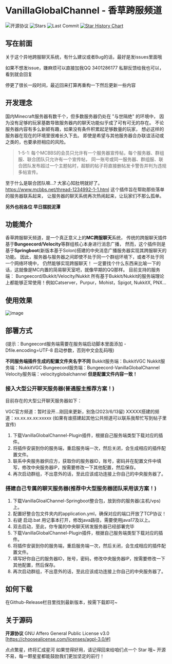 # VanillaGlobalChannel - 香草跨服频道

![开源协议](https://img.shields.io/github/license/Vanilla-Non-Benefit-Community/VanillaGlobalChannel?style=for-the-badge)
![Stars](https://img.shields.io/github/stars/Vanilla-Non-Benefit-Community/VanillaGlobalChannel?style=for-the-badge)
![Last Commit](https://img.shields.io/github/last-commit/Vanilla-Non-Benefit-Community/VanillaGlobalChannel?style=for-the-badge)
[![Star History Chart](https://api.star-history.com/svg?repos=Vanilla-Non-Benefit-Community/VanillaGlobalChannel&type=Date)](https://star-history.com/#Vanilla-Non-Benefit-Community/VanillaGlobalChannel&Date)

## 写在前面

关于这个异地跨服聊天系统，有什么建议或者Bug的话，最好是发issues里面哦

如果不想发issue，嫌麻烦可以直接加我QQ 3401286177 私聊反馈给我也可以，看到就会回复

停更了很长一段时间，最近回来打算再重构一下然后更新一些内容

## 开发理念

国内Minecraft服务器有数千个，但多数服务器仍处在 "与世隔绝" 的环境中，
因为没有足够的玩家基数导致服务器内的聊天功能似乎成了可有可无的存在。
不论服务器内容有多么新颖有趣，如果没有条件积累起足够数量的玩家，
想必这样的服务器在现在的环境里很难长久下去。
即使是希望与其他服务器合办联谊活动或之类的，也要承担相应的风险。

> 1-5-1: 每个MCBBS的会员只允许有一个服务器宣传帖，每个服务器、群组服、联合团队只允许有一个宣传帖，
> 同一账号或同一服务器、群组服、联合团队发布超过一个主题帖时，超额的帖子将直接删帖发卡警告并判为违规多帖宣传。

至于什么是联合团队嘛...? 大家心知肚明就好了。
https://www.mcbbs.net/thread-1234992-1-1.html
这个插件旨在帮助那些落单的服务器联系起来，
让服务器的聊天系统再次热闹起来，让玩家们不那么孤单。

**另外也祝各位 早日摆脱泥潭**

## 功能简介

香草跨服聊天频道，是一个真正意义上的**MC跨服聊天**系统，
传统的跨服聊天插件基于**Bungeecord/Velocity**等群组核心本身进行消息广播，
然而，这个插件则是基于**Springboot**(新版本基于Solon)搭建的中央消息广播服务器实现其跨服聊天的功能。
因此，服务器与服务器之间即使不处于同一个群组环境下，或者不处于同一个网络环境中，
仍然能够实现跨服聊天！
一定要找个什么东西来比喻一下的话，这就像是MC内置的简易聊天室吧，就像早期的QQ那样。
目前支持的服务端：
Bungeecord/Bukkit/Velocity/Nukkit
所有基于Bukkit/Nukkit的服务端理论上都能够正常使用！例如Catserver，Purpur，Mohist，Spigot, NukkitX, PNX…

## 使用效果

![image](https://user-images.githubusercontent.com/77883323/173993829-7ef82ba4-ab3c-4b8a-9205-df129dedd2da.png)

## 部署方式

(提示：Bungeecord服务端需要在服务端启动脚本里面添加 -Dfile.encoding=UTF-8 启动参数，否则中文会乱码哦)

**不同服务端插件生成的配置文件夹名字不同**
Bukkit服务端：BukkitVGC
Nukkit服务端：NukkitVGC
Bungeecord服务端：Bungeecord-VanillaGlobalChannel
Velocity服务端：velocityglobalchannel
**但是配置文件内容一致！**

### 接入大型公开聊天服务器(普通服主推荐方案！)

目前存在的大型公开聊天服务器如下：

VGC官方频道：暂时没开...刚回来更新，别急(2023/6/13留)
XXXXX搭建的频道：xx.xx.xx.xx:xxxxx
(如果有谁搭建起其他公共频道可以联系我帮忙写到帖子里宣传)

1. 下载VanillaGlobalChannel-Plugin插件，根据自己服务端类型下载对应的插件。
2. 将插件安装到你的服务端，重启服务端一次，然后关闭，会生成相应的插件配置文件。
3. 联系中央服务器供应方，获取你的服务器ID，账号，密码并在配置文件中填写，修改中央服务器IP，按需要修改一下其他配置，然后保存。
4. 再次启动群组，不出意外的话，至此应该成功连接上你自己的中央服务器了。

### 搭建自己专属的聊天服务器(推荐中大型服务器团队采用该方案！)

1. 下载VanillaGloalChannel-Springboot整合包，放到你的服务器(主机/vps)上。
2. 配置好整合包文件夹内的application.yml，确保对应的端口开放了TCP协议！
3. 右键 启动.bat 用记事本打开，修改java路径，需要使用java17及以上。
4. 双击启动，至此，你专属的中央聊天转发服务器已经部署完毕
5. 下载VanillaGlobalChannel-Plugin插件，根据自己服务端类型下载对应的插件。
6. 将插件安装到你的服务端，重启服务端一次，然后关闭，会生成相应的插件配置文件。
7. 填写好你自己的服务器ID，账号，密码，修改中央服务器IP，按需要修改一下其他配置，然后保存。
8. 再次启动群组，不出意外的话，至此应该成功连接上你自己的中央服务器了。

## 如何下载

在Github-Release栏目里找到最新版本，按需下载即可~

## 关于源码

**开源协议** GNU Affero General Public License v3.0
[https://choosealicense.com/licenses/agpl-3.0/#]

点点繁星，终将汇成星河
如果觉得好用，请记得回来给咱们点一个 Star 哦~
开源不易，每一颗星星都能鼓励我们更加坚定的前行！
